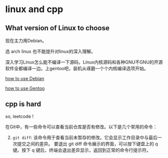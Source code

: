 # linux and cpp

## What version of Linux to choose
现在主力用Debian。

选 arch linux 也不能提升对linux的深入理解。

深入学习Linux怎么能不编译一下源码，Linux内核源码和各种GNU不GNU的开源软件全都编译一边。​上gentoo吧，装机从琢磨一个个内核编译选项开始。

[how to use Debian](./file/how%20to%20use%20debian.md)

[how to use Gentoo](./files/how%20to%20use%20Gentoo.md)

## cpp is hard
so, leetcode !

在Git中，有一些命令可以查看当前仓库是否有修改。以下是几个常用的命令：


2. `git diff`: 该命令用于查看当前未暂存的修改。它会显示工作目录中与最后一次提交之间的差异。
要退出 git diff 命令展示的界面，可以按下键盘上的 q 键。按下 q 键后，终端会退出差异显示，返回到正常的命令行提示符。